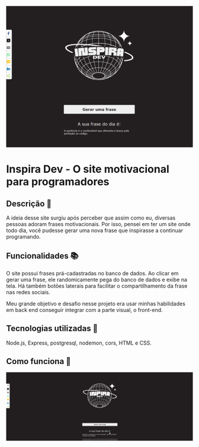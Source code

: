 
![](inspira-dev-site.png)

# Inspira Dev - O site motivacional para programadores

 ## Descrição 📝
A ideia desse site surgiu após perceber que assim como eu, diversas pessoas adoram frases motivacionais. Por isso, pensei em ter um site onde todo dia, você pudesse gerar uma nova frase que inspirasse a continuar programando.

 ## Funcionalidades 📚
O site possui frases prá-cadastradas no banco de dados. Ao clicar em gerar uma frase, ele randomicamente pega do banco de dados e exibe na tela. Há também botões laterais para facilitar o compartilhamento da frase nas redes sociais.

Meu grande objetivo e desafio nesse projeto era usar minhas habilidades em back end conseguir integrar com a parte visual, o front-end. 

 ## Tecnologias utilizadas 🔧
Node.js, Express, postgresql, nodemon, cors, HTML e CSS.

 ## Como funciona 🚀


<img src="./inspira-dev.gif"  width="700" />
